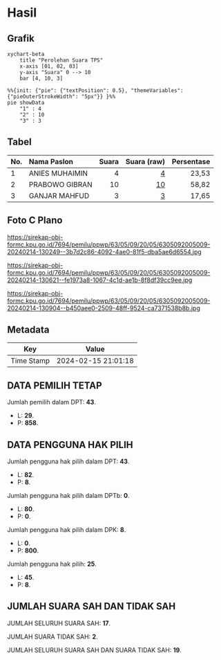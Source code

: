# Hasil

## Grafik

```mermaid
xychart-beta
    title "Perolehan Suara TPS"
    x-axis [01, 02, 03]
    y-axis "Suara" 0 --> 10
    bar [4, 10, 3]
```

```mermaid
%%{init: {"pie": {"textPosition": 0.5}, "themeVariables": {"pieOuterStrokeWidth": "5px"}} }%%
pie showData
    "1" : 4
    "2" : 10
    "3" : 3
```

## Tabel

| No. | Nama Paslon    | Suara | Suara (raw) | Persentase |
|:--- |:-------------- | -----:| -----------:| ----------:|
| 1   | ANIES MUHAIMIN | 4     | [4][p-1]    | 23,53      |
| 2   | PRABOWO GIBRAN | 10    | [10][p-2]   | 58,82      |
| 3   | GANJAR MAHFUD  | 3     | [3][p-3]    | 17,65      |


[p-1]: https://github.com/gigit-pemilu/pemilu-2024/blob/main/pilpres/hitung-suara/sub/63-kalimantan-selatan/sub/05-tapin/sub/09-bungur/sub/2005-shabah/sub/009-tps/sub/paslon-1.txt
[p-2]: https://github.com/gigit-pemilu/pemilu-2024/blob/main/pilpres/hitung-suara/sub/63-kalimantan-selatan/sub/05-tapin/sub/09-bungur/sub/2005-shabah/sub/009-tps/sub/paslon-2.txt
[p-3]: https://github.com/gigit-pemilu/pemilu-2024/blob/main/pilpres/hitung-suara/sub/63-kalimantan-selatan/sub/05-tapin/sub/09-bungur/sub/2005-shabah/sub/009-tps/sub/paslon-3.txt

## Foto C Plano

https://sirekap-obj-formc.kpu.go.id/7694/pemilu/ppwp/63/05/09/20/05/6305092005009-20240214-130249--3b7d2c86-4092-4ae0-81f5-dba5ae6d6554.jpg

https://sirekap-obj-formc.kpu.go.id/7694/pemilu/ppwp/63/05/09/20/05/6305092005009-20240214-130621--fe1973a8-1067-4c1d-ae1b-8f8df39cc9ee.jpg

https://sirekap-obj-formc.kpu.go.id/7694/pemilu/ppwp/63/05/09/20/05/6305092005009-20240214-130904--b450aee0-2509-48ff-9524-ca7371538b8b.jpg


## Metadata

| Key        | Value               |
| ---------- | ------------------- |
| Time Stamp | 2024-02-15 21:01:18 |


## DATA PEMILIH TETAP

Jumlah pemilih dalam DPT: **43**.
 * L: **29**.
 * P: **858**.

## DATA PENGGUNA HAK PILIH

Jumlah pengguna hak pilih dalam DPT: **43**.
 * L: **82**.
 * P: **8**.

Jumlah pengguna hak pilih dalam DPTb: **0**.
 * L: **80**.
 * P: **0**.

Jumlah pengguna hak pilih dalam DPK: **8**.
 * L: **0**.
 * P: **800**.

Jumlah pengguna hak pilih: **25**.
 * L: **45**.
 * P: **8**.

## JUMLAH SUARA SAH DAN TIDAK SAH

JUMLAH SELURUH SUARA SAH: **17**.

JUMLAH SUARA TIDAK SAH: **2**.

JUMLAH SELURUH SUARA SAH DAN SUARA TIDAK SAH: **19**.


